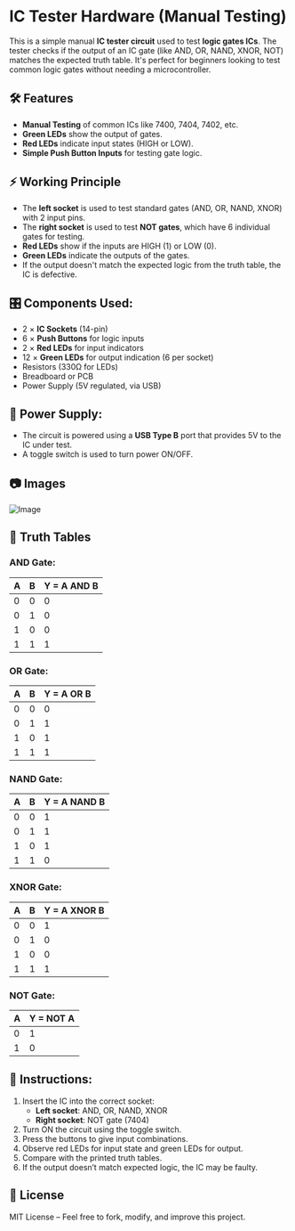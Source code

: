 # IC Tester Hardware (Manual Testing)

This is a simple manual **IC tester circuit** used to test **logic gates ICs**. The tester checks if the output of an IC gate (like AND, OR, NAND, XNOR, NOT) matches the expected truth table. It's perfect for beginners looking to test common logic gates without needing a microcontroller.

## 🛠 Features
- **Manual Testing** of common ICs like 7400, 7404, 7402, etc.
- **Green LEDs** show the output of gates.
- **Red LEDs** indicate input states (HIGH or LOW).
- **Simple Push Button Inputs** for testing gate logic.

## ⚡ Working Principle
- The **left socket** is used to test standard gates (AND, OR, NAND, XNOR) with 2 input pins.
- The **right socket** is used to test **NOT gates**, which have 6 individual gates for testing.
- **Red LEDs** show if the inputs are HIGH (1) or LOW (0).
- **Green LEDs** indicate the outputs of the gates.
- If the output doesn't match the expected logic from the truth table, the IC is defective.

## 🎛 Components Used:
- 2 × **IC Sockets** (14-pin)
- 6 × **Push Buttons** for logic inputs
- 2 × **Red LEDs** for input indicators
- 12 × **Green LEDs** for output indication (6 per socket)
- Resistors (330Ω for LEDs)
- Breadboard or PCB
- Power Supply (5V regulated, via USB)

## 🔌 Power Supply:
- The circuit is powered using a **USB Type B** port that provides 5V to the IC under test.
- A toggle switch is used to turn power ON/OFF.

## 📷 Images
![Image](https://github.com/user-attachments/assets/f43aa86d-d323-434d-b536-8391fa28a7e4)

## 📃 Truth Tables

### AND Gate:
| A | B | Y = A AND B |
|---|---|-------------|
| 0 | 0 |      0      |
| 0 | 1 |      0      |
| 1 | 0 |      0      |
| 1 | 1 |      1      |

### OR Gate:
| A | B | Y = A OR B |
|---|---|------------|
| 0 | 0 |      0     |
| 0 | 1 |      1     |
| 1 | 0 |      1     |
| 1 | 1 |      1     |

### NAND Gate:
| A | B | Y = A NAND B |
|---|---|--------------|
| 0 | 0 |      1       |
| 0 | 1 |      1       |
| 1 | 0 |      1       |
| 1 | 1 |      0       |

### XNOR Gate:
| A | B | Y = A XNOR B |
|---|---|--------------|
| 0 | 0 |      1       |
| 0 | 1 |      0       |
| 1 | 0 |      0       |
| 1 | 1 |      1       |

### NOT Gate:
| A | Y = NOT A |
|---|-----------|
| 0 |     1     |
| 1 |     0     |

## 📝 Instructions:
1. Insert the IC into the correct socket:
   - **Left socket**: AND, OR, NAND, XNOR
   - **Right socket**: NOT gate (7404)
2. Turn ON the circuit using the toggle switch.
3. Press the buttons to give input combinations.
4. Observe red LEDs for input state and green LEDs for output.
5. Compare with the printed truth tables.
6. If the output doesn’t match expected logic, the IC may be faulty.

## 📜 License
MIT License – Feel free to fork, modify, and improve this project.
